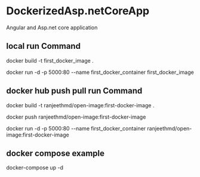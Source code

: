 # DockerizedAsp.netCoreApp
 Angular and Asp.net core application

## local run Command
docker build -t first_docker_image .

docker run -d  -p 5000:80 --name first_docker_container first_docker_image


## docker hub push pull run Command
docker build -t ranjeethmd/open-image:first-docker-image .

docker push ranjeethmd/open-image:first-docker-image

docker run -d  -p 5000:80 --name first_docker_container ranjeethmd/open-image:first-docker-image

## docker compose example
docker-compose up -d